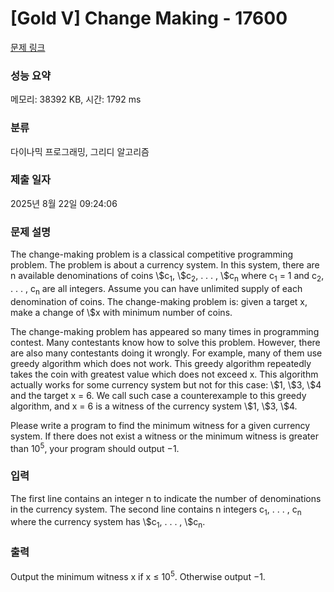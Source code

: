 # [Gold V] Change Making - 17600 

[문제 링크](https://www.acmicpc.net/problem/17600) 

### 성능 요약

메모리: 38392 KB, 시간: 1792 ms

### 분류

다이나믹 프로그래밍, 그리디 알고리즘

### 제출 일자

2025년 8월 22일 09:24:06

### 문제 설명

<p>The change-making problem is a classical competitive programming problem. The problem is about a currency system. In this system, there are n available denominations of coins \$c<sub>1</sub>, \$c<sub>2</sub>, . . . , \$c<sub>n</sub> where c<sub>1</sub> = 1 and c<sub>2</sub>, . . . , c<sub>n</sub> are all integers. Assume you can have unlimited supply of each denomination of coins. The change-making problem is: given a target x, make a change of \$x with minimum number of coins.</p>

<p>The change-making problem has appeared so many times in programming contest. Many contestants know how to solve this problem. However, there are also many contestants doing it wrongly. For example, many of them use greedy algorithm which does not work. This greedy algorithm repeatedly takes the coin with greatest value which does not exceed x. This algorithm actually works for some currency system but not for this case: \$1, \$3, \$4 and the target x = 6. We call such case a counterexample to this greedy algorithm, and x = 6 is a witness of the currency system \$1, \$3, \$4.</p>

<p>Please write a program to find the minimum witness for a given currency system. If there does not exist a witness or the minimum witness is greater than 10<sup>5</sup>, your program should output −1.</p>

### 입력 

 <p>The first line contains an integer n to indicate the number of denominations in the currency system. The second line contains n integers c<sub>1</sub>, . . . , c<sub>n</sub> where the currency system has \$c<sub>1</sub>, . . . , \$c<sub>n</sub>.</p>

### 출력 

 <p>Output the minimum witness x if x ≤ 10<sup>5</sup>. Otherwise output −1.</p>

